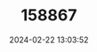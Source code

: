 ---
title: "158867"
category: "Planiplax arachne"
draft: false
date: 2024-02-22 13:03:52
languages:
  English: ["Scarlet Spiderlegs"]
---